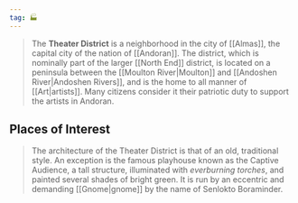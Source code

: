 ```yaml
---
tag: 🏭
---
```

> The **Theater District** is a neighborhood in the city of [[Almas]], the capital city of the nation of [[Andoran]]. The district, which is nominally part of the larger [[North End]] district, is located on a peninsula between the [[Moulton River|Moulton]] and [[Andoshen River|Andoshen Rivers]], and is the home to all manner of [[Art|artists]]. Many citizens consider it their patriotic duty to support the artists in Andoran.


## Places of Interest

> The architecture of the Theater District is that of an old, traditional style. An exception is the famous playhouse known as the Captive Audience, a tall structure, illuminated with *everburning torches*, and painted several shades of bright green. It is run by an eccentric and demanding [[Gnome|gnome]] by the name of Senlokto Boraminder.








